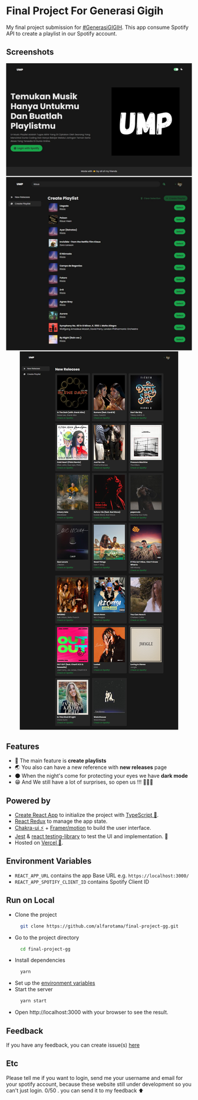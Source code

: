 # Final Project For Generasi Gigih

My final project submission for [#GenerasiGIGIH](https://sites.google.com/anakbangsabisa.org/generasigigih-landingpage/home?authuser=1). This app consume Spotify API to create a playlist in our Spotify account.

## Screenshots

<center><img src="/docs/images/landing-page.png" alt="Landing Page" /></center>
<center><img src="/docs/images/create-playlist.png" alt="Create Playlist Page" /></center>
<center><img src="/docs/images/new-releases.png" alt="New Releases Page" /></center>

## Features

- 🎇 The main feature is **create playlists**
- 🌏 You also can have a new reference with **new releases** page
- 🌑 When the night's come for protecting your eyes we have **dark mode**
- 😁 And We still have a lot of surprises, so open us !!! 🙇🏻‍♂️

## Powered by

- [Create React App](https://create-react-app.dev/) to initialize the project with [TypeScript 💎](https://typescriptlang.org).
- [React Redux](https://react-redux.js.org/) to manage the app state.
- [Chakra-ui ⚡](https://chakra-ui.com/docs/getting-started) + [Framer/motion](https://www.framer.com/motion/) to build the user interface.
- [Jest](https://jestjs.io/) & [react testing-library](https://testing-library.com/) to test the UI and implementation. 🧪
- Hosted on [Vercel 🚀](https://vercel.com/).

## Environment Variables

- `REACT_APP_URL` contains the app Base URL e.g. `https://localhost:3000/`
- `REACT_APP_SPOTIFY_CLIENT_ID` contains Spotify Client ID

## Run on Local

- Clone the project
  ```bash
    git clone https://github.com/alfarotama/final-project-gg.git
  ```
- Go to the project directory
  ```bash
    cd final-project-gg
  ```
- Install dependencies
  ```bash
    yarn
  ```
- Set up the [environment variables](#environment-variables)
- Start the server
  ```bash
    yarn start
  ```
- Open http://localhost:3000 with your browser to see the result.

## Feedback

If you have any feedback, you can create issue(s) [here](https://github.com/alfarotama/final-project-gg/issues)

## Etc

Please tell me if you want to login, send me your username and email for your spotify account, because these website still under development so you can't just login. 0/50 . you can send it to my feedback ⬆
